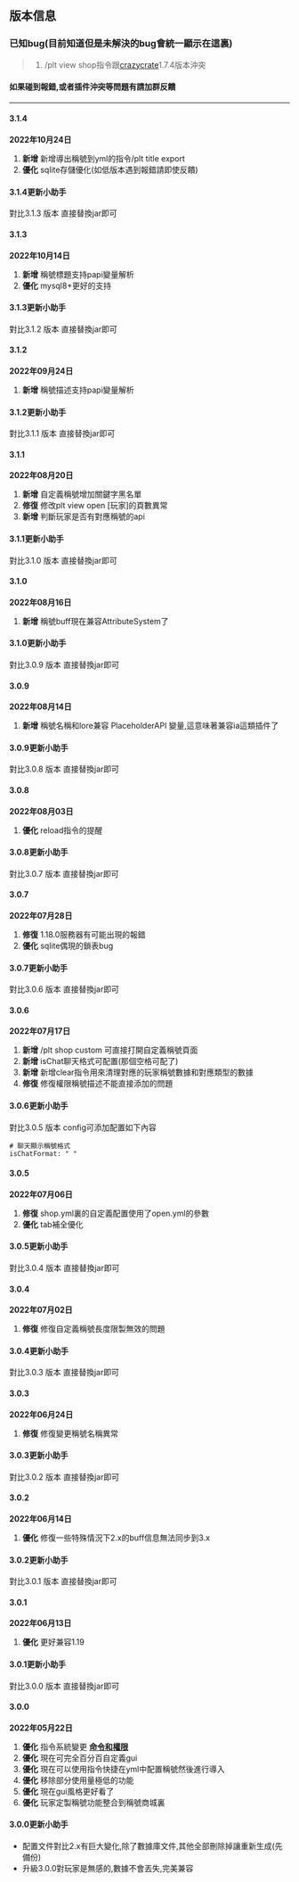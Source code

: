 ## 版本信息

### 已知bug(目前知道但是未解決的bug會統一顯示在這裏)
> 1. /plt view shop指令跟[crazycrate](https://www.mcbbs.net/thread-688445-1-1.html)1.7.4版本沖突

#### 如果碰到報錯,或者插件沖突等問題有請加群反饋

------------
#### 3.1.4
**2022年10月24日**
1. **新增** 新增導出稱號到yml的指令/plt title export
2. **優化** sqlite存儲優化(如低版本遇到報錯請即使反饋)

#### 3.1.4更新小助手
對比3.1.3 版本 直接替換jar即可

#### 3.1.3
**2022年10月14日**
1. **新增** 稱號標題支持papi變量解析
2. **優化** mysql8+更好的支持

#### 3.1.3更新小助手
對比3.1.2 版本 直接替換jar即可

#### 3.1.2
**2022年09月24日**
1. **新增** 稱號描述支持papi變量解析

#### 3.1.2更新小助手
對比3.1.1 版本 直接替換jar即可

#### 3.1.1
**2022年08月20日**
1. **新增** 自定義稱號增加關鍵字黑名單
2. **修復** 修改plt view open [玩家]的頁數異常
3. **新增** 判斷玩家是否有對應稱號的api

#### 3.1.1更新小助手
對比3.1.0 版本 直接替換jar即可

#### 3.1.0
**2022年08月16日**
1. **新增** 稱號buff現在兼容AttributeSystem了

#### 3.1.0更新小助手
對比3.0.9 版本 直接替換jar即可

#### 3.0.9
**2022年08月14日**
1. **新增** 稱號名稱和lore兼容 PlaceholderAPI 變量,這意味著兼容ia這類插件了

#### 3.0.9更新小助手
對比3.0.8 版本 直接替換jar即可

#### 3.0.8
**2022年08月03日**
1. **優化** reload指令的提醒

#### 3.0.8更新小助手
對比3.0.7 版本 直接替換jar即可

#### 3.0.7
**2022年07月28日**
1. **修復** 1.18.0服務器有可能出現的報錯
2. **優化** sqlite偶現的鎖表bug

#### 3.0.7更新小助手
對比3.0.6 版本 直接替換jar即可

#### 3.0.6
**2022年07月17日**
1. **新增** /plt shop custom 可直接打開自定義稱號頁面
2. **新增** isChat聊天格式可配置(那個空格可配了)
3. **新增** 新增clear指令用來清理對應的玩家稱號數據和對應類型的數據
4. **修復** 修復權限稱號描述不能直接添加的問題

#### 3.0.6更新小助手
對比3.0.5 版本 config可添加配置如下內容

```
# 聊天顯示稱號格式
isChatFormat: " "
```

#### 3.0.5
**2022年07月06日**
1. **修復** shop.yml裏的自定義配置使用了open.yml的參數
2. **優化** tab補全優化

#### 3.0.5更新小助手
對比3.0.4 版本 直接替換jar即可

#### 3.0.4
**2022年07月02日**
1. **修復** 修復自定義稱號長度限製無效的問題

#### 3.0.4更新小助手
對比3.0.3 版本 直接替換jar即可

#### 3.0.3
**2022年06月24日**
1. **修復** 修復變更稱號名稱異常

#### 3.0.3更新小助手
對比3.0.2 版本 直接替換jar即可

#### 3.0.2
**2022年06月14日**
1. **優化** 修復一些特殊情況下2.x的buff信息無法同步到3.x

#### 3.0.2更新小助手
對比3.0.1 版本 直接替換jar即可

#### 3.0.1
**2022年06月13日**
1. **優化** 更好兼容1.19

#### 3.0.1更新小助手
對比3.0.0 版本 直接替換jar即可

#### 3.0.0
**2022年05月22日**
1. **優化** 指令系統變更 [**命令和權限**](PlayerTitle3/zh_CN/command)
2. **優化** 現在可完全百分百自定義gui
3. **優化** 現在可以使用指令快捷在yml中配置稱號然後進行導入
4. **優化** 移除部分使用量極低的功能
5. **優化** 現在gui風格更好看了
6. **優化** 玩家定製稱號功能整合到稱號商城裏

#### 3.0.0更新小助手
- 配置文件對比2.x有巨大變化,除了數據庫文件,其他全部刪除掉讓重新生成(先備份)
- 升級3.0.0對玩家是無感的,數據不會丟失,完美兼容